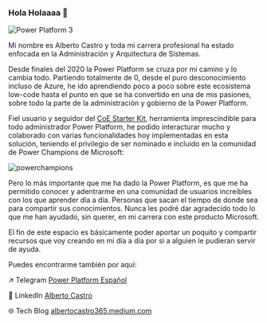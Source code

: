 ### Hola Holaaaa 👋 
![Power Platform 3](https://github.com/albertocastro365/albertocastro365/assets/57954993/a0bf3e74-0d53-4e9a-a7bf-5bcef359a981)

Mi nombre es Alberto Castro y toda mi carrera profesional ha estado enfocada en la Administración y Arquitectura de Sistemas.

Desde finales del 2020 la Power Platform se cruza por mi camino y lo cambia todo. Partiendo totalmente de 0, desde el puro desconocimiento incluso de Azure, he ido aprendiendo poco a poco sobre este ecosistema low-code hasta el punto en que se ha convertido en una de mis pasiones, sobre todo la parte de la administración y gobierno de la Power Platform. 

Fiel usuario y seguidor del [CoE Starter Kit](https://github.com/microsoft/coe-starter-kit), herramienta imprescindible para todo administrador Power Platform, he podido interacturar mucho y colaborado con varias funcionalidades hoy implementadas en esta solución, teniendo el privilegio de ser nominado e incluido en la comunidad de Power Champions de Microsoft:

![powerchampions](https://github.com/albertocastro365/albertocastro365/assets/57954993/39a761dc-4a0f-413a-a453-9b5e16534274)


Pero lo más importante que me ha dado la Power Platform, es que me ha permitido conocer y adentrarme en una comunidad de usuarios increíbles con los que aprender día a día. Personas que sacan el tiempo de donde sea para compartir sus conocimientos. Nunca les podré dar agradecido todo lo que me han ayudado, sin querer, en mi carrera con este producto Microsoft.

El fin de este espacio es básicamente poder aportar un poquito y compartir recursos que voy creando en mi día a día por si a alguien le pudieran servir de ayuda.

Puedes encontrarme también por aquí:

:arrow_upper_right: Telegram [Power Platform Español](https://t.me/EsPowerPlatform)

💼 LinkedIn [Alberto Castro](https://www.linkedin.com/in/albertocastro365/)

🌐 Tech Blog [albertocastro365.medium.com](https://albertocastro365.medium.com/)

<!--
**albertocastro365/albertocastro365** is a ✨ _special_ ✨ repository because its `README.md` (this file) appears on your GitHub profile.

Here are some ideas to get you started:

- 🔭 I’m currently working on ...
- 🌱 I’m currently learning ...
- 👯 I’m looking to collaborate on ...
- 🤔 I’m looking for help with ...
- 💬 Ask me about ...
- 📫 How to reach me: ...
- 😄 Pronouns: ...
- ⚡ Fun fact: ...
-->
